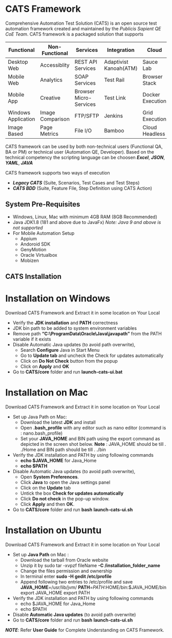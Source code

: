 # CATS Framework

Comprehensive Automation Test Solution (CATS) is an open source test automation framework created and maintained by the *Publicis Sapient QE CoE Team*. CATS framework is a packaged solution that supports

**Functional**  | **Non-Functional** | **Services**|**Integration** |**Cloud**
----------- |----------------       |-------        |------------|----------
Desktop Web |Accessiblity   |REST API Services   |Adaptivist Kanoah(ATM)|Sauce Lab
Mobile Web  |Analytics  |SOAP Services          |Test Rail              |Browser Stack
Mobile App  |Creative   |Browser Micro-Services |Test Link              |Docker Execution
Windows Application |Image Comparison |FTP/SFTP |Jenkins                |Grid Execution
Image Based |Page Metrics   | File I/O          |Bamboo                 |Cloud Headless

CATS framework can be used by both non-technical users (Functional QA, BA or PM) or technical user (Automation QE, Developer). Based on the technical competency the scripting language can be choosen __*Excel*__, __*JSON*__, __*YAML*__, __*JAVA*__

CATS framework supports two ways of execution
* __*Legacy CATS*__ (Suite, Scenarios, Test Cases and Test Steps)
* __*CATS BDD*__  (Suite, Feature File, Step Definition using CATS Action)

## System Pre-Requisites
* Windows, Linux, Mac with minimum 4GB RAM (8GB Recommended)
* Java JDK1.8 (181 and above due to JavaFx) _Note: Java 9 and above is not supported_
* For Mobile Automation Setup
    * Appium
    * Andoroid SDK
    * GenyMotion
    * Oracle Virtualbox
    * Mobizen

##	CATS Installation

# Installation on Windows
Download CATS Framework and Extract it in some location on Your Local
* Verify the **JDK installation** and **PATH** correctness
* JDK bin path to be added to system environment variables
* Remove path **“C:\ProgramData\Oracle\Java\javapath”** from the PATH variable if it exists
* Disable Automatic Java updates (to avoid path overwrite),
    * Search __Configure__ Java in Start Menu
    * Go to __Update tab__ and uncheck the Check for updates automatically
    * Click on __Do Not Check__ button from the popup
    * Click on __Apply__ and __OK__
* Go to **CATS/core** folder and run **launch-cats-ui.bat**

# Installation on Mac
Download CATS Framework and Extract it in some location on Your Local
* Set up Java Path on Mac:
    * Download the latest __JDK__ and install
    * Open __.bash_profile__ with any editor such as nano editor (command is : nano.bash_profile)
    * Set your __JAVA_HOME__ and BIN path using the export command as depicted in the screen shot below.
        **Note** : JAVA_HOME should be till . ./Home and BIN path should be till . ./bin
* Verify the JDK installation and PATH by using following commands
    * __echo $JAVA_HOME__ for Java_Home
    * __echo $PATH__
* Disable Automatic Java updates (to avoid path overwrite),
    * Open __System Preferences__.
    * Click __Java__ to open the Java settings panel
    * Click on the __Update__ tab
    * Untick the box __Check for updates automatically__
    * Click __Do not check__ in the pop-up window.
    * Click __Apply__ and then __OK__.
* Go to **CATS/core** folder and run **bash** **launch-cats-ui.sh**

# Installation on Ubuntu
Download CATS Framework and Extract it in some location on Your Local
* Set up __Java Path__ on Mac :
    * Download the tarball from Oracle website
    * Unzip it by sudo tar -xvpzf fileName __-C /installation_folder_name__
    * Change the files permission and ownership
    * In terminal enter __sudo -H gedit /etc/profile__
    * Append following two entries to /etc/profile and save
	    **JAVA_HOME**=/usr/lib/jvm/<your jdk version>
	    **PATH**=$PATH:$HOME/bin:$JAVA_HOME/bin
	    export JAVA_HOME
	    export PATH
* Verify the JDK installation and PATH by using following commands
    * echo $JAVA_HOME for Java_Home
    * echo $PATH
* Disable __Automatic Java updates__ (to avoid path overwrite)
* Go to **CATS/core** folder and run **bash** **launch-cats-ui.sh**

**_NOTE_**: Refer **User Guide** for Complete Understanding on CATS Framework.
